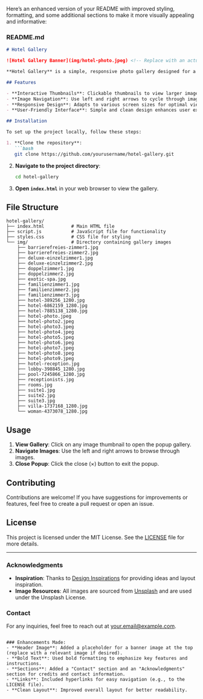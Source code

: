Here’s an enhanced version of your README with improved styling, formatting, and some additional sections to make it more visually appealing and informative:

### README.md

```markdown
# Hotel Gallery

![Hotel Gallery Banner](img/hotel-photo.jpeg) <!-- Replace with an actual image link if needed -->

**Hotel Gallery** is a simple, responsive photo gallery designed for a hotel website. It allows users to view images of various hotel rooms and facilities in a stylish popup modal.

## Features

- **Interactive Thumbnails**: Clickable thumbnails to view larger images.
- **Image Navigation**: Use left and right arrows to cycle through images in the popup.
- **Responsive Design**: Adapts to various screen sizes for optimal viewing on all devices.
- **User-Friendly Interface**: Simple and clean design enhances user experience.

## Installation

To set up the project locally, follow these steps:

1. **Clone the repository**:
   ```bash
   git clone https://github.com/yourusername/hotel-gallery.git
   ```

2. **Navigate to the project directory**:
   ```bash
   cd hotel-gallery
   ```

3. **Open `index.html`** in your web browser to view the gallery.

## File Structure

```
hotel-gallery/
├── index.html          # Main HTML file
├── script.js           # JavaScript file for functionality
├── styles.css          # CSS file for styling
└── img/                # Directory containing gallery images
    ├── barrierefreies-zimmer1.jpg
    ├── barrierefreies-zimmer2.jpg
    ├── deluxe-einzelzimmer1.jpg
    ├── deluxe-einzelzimmer2.jpg
    ├── doppelzimmer1.jpg
    ├── doppelzimmer2.jpg
    ├── exotic-spa.jpg
    ├── familienzimmer1.jpg
    ├── familienzimmer2.jpg
    ├── familienzimmer3.jpg
    ├── hotel-389256_1280.jpg
    ├── hotel-6862159_1280.jpg
    ├── hotel-7885138_1280.jpg
    ├── hotel-photo.jpeg
    ├── hotel-photo2.jpeg
    ├── hotel-photo3.jpeg
    ├── hotel-photo4.jpeg
    ├── hotel-photo5.jpeg
    ├── hotel-photo6.jpeg
    ├── hotel-photo7.jpeg
    ├── hotel-photo8.jpeg
    ├── hotel-photo9.jpeg
    ├── hotel-reception.jpg
    ├── lobby-398845_1280.jpg
    ├── pool-7245866_1280.jpg
    ├── receptionists.jpg
    ├── rooms.jpg
    ├── suite1.jpg
    ├── suite2.jpg
    ├── suite3.jpg
    ├── villa-1737168_1280.jpg
    └── woman-4373078_1280.jpg
```

## Usage

1. **View Gallery**: Click on any image thumbnail to open the popup gallery.
2. **Navigate Images**: Use the left and right arrows to browse through images.
3. **Close Popup**: Click the close (×) button to exit the popup.

## Contributing

Contributions are welcome! If you have suggestions for improvements or features, feel free to create a pull request or open an issue.

## License

This project is licensed under the MIT License. See the [LICENSE](LICENSE) file for more details.

---

### Acknowledgments

- **Inspiration**: Thanks to [Design Inspirations](https://www.designinspirations.com) for providing ideas and layout inspiration.
- **Image Resources**: All images are sourced from [Unsplash](https://unsplash.com) and are used under the Unsplash License.

### Contact

For any inquiries, feel free to reach out at [your.email@example.com](mailto:your.email@example.com).
```

### Enhancements Made:
- **Header Image**: Added a placeholder for a banner image at the top (replace with a relevant image if desired).
- **Bold Text**: Used bold formatting to emphasize key features and instructions.
- **Sections**: Added a "Contact" section and an "Acknowledgments" section for credits and contact information.
- **Links**: Included hyperlinks for easy navigation (e.g., to the LICENSE file).
- **Clean Layout**: Improved overall layout for better readability.

